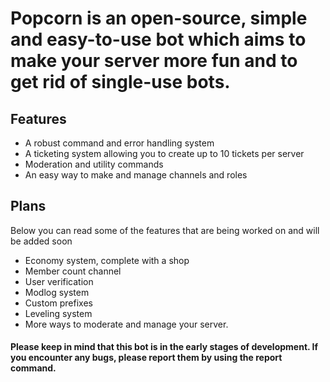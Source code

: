 # Popcorn is an open-source, simple and easy-to-use bot which aims to make your server more fun and to get rid of single-use bots.

## Features
* A robust command and error handling system
* A ticketing system allowing you to create up to 10 tickets per server
* Moderation and utility commands
* An easy way to make and manage channels and roles

## Plans
Below you can read some of the features that are being worked on and will be added soon

* Economy system, complete with a shop
* Member count channel
* User verification
* Modlog system
* Custom prefixes
* Leveling system
* More ways to moderate and manage your server.

#### Please keep in mind that this bot is in the early stages of development. If you encounter any bugs, please report them by using the report command.
